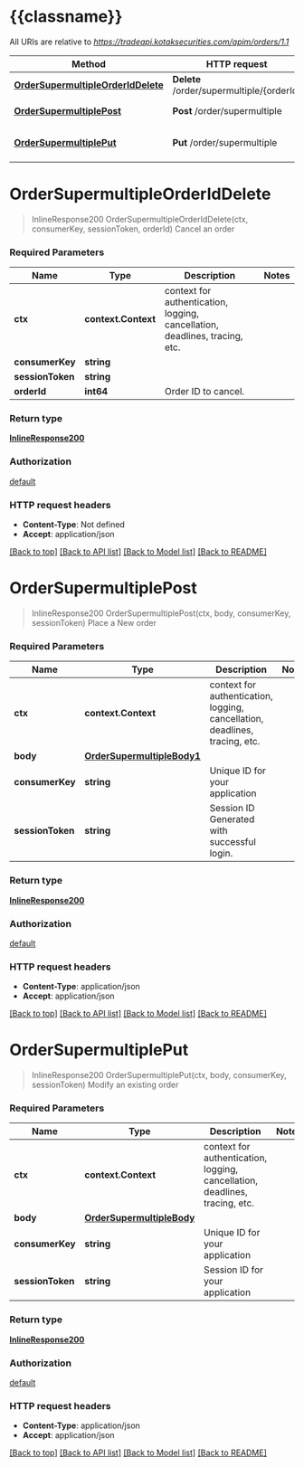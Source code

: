 # {{classname}}

All URIs are relative to *https://tradeapi.kotaksecurities.com/apim/orders/1.1*

Method | HTTP request | Description
------------- | ------------- | -------------
[**OrderSupermultipleOrderIdDelete**](SuperMultipleApi.md#OrderSupermultipleOrderIdDelete) | **Delete** /order/supermultiple/{orderId} | Cancel an order
[**OrderSupermultiplePost**](SuperMultipleApi.md#OrderSupermultiplePost) | **Post** /order/supermultiple | Place a New order
[**OrderSupermultiplePut**](SuperMultipleApi.md#OrderSupermultiplePut) | **Put** /order/supermultiple | Modify an existing order

# **OrderSupermultipleOrderIdDelete**
> InlineResponse200 OrderSupermultipleOrderIdDelete(ctx, consumerKey, sessionToken, orderId)
Cancel an order

### Required Parameters

Name | Type | Description  | Notes
------------- | ------------- | ------------- | -------------
 **ctx** | **context.Context** | context for authentication, logging, cancellation, deadlines, tracing, etc.
  **consumerKey** | **string**|  | 
  **sessionToken** | **string**|  | 
  **orderId** | **int64**| Order ID to cancel. | 

### Return type

[**InlineResponse200**](inline_response_200.md)

### Authorization

[default](../README.md#default)

### HTTP request headers

 - **Content-Type**: Not defined
 - **Accept**: application/json

[[Back to top]](#) [[Back to API list]](../README.md#documentation-for-api-endpoints) [[Back to Model list]](../README.md#documentation-for-models) [[Back to README]](../README.md)

# **OrderSupermultiplePost**
> InlineResponse200 OrderSupermultiplePost(ctx, body, consumerKey, sessionToken)
Place a New order

### Required Parameters

Name | Type | Description  | Notes
------------- | ------------- | ------------- | -------------
 **ctx** | **context.Context** | context for authentication, logging, cancellation, deadlines, tracing, etc.
  **body** | [**OrderSupermultipleBody1**](OrderSupermultipleBody1.md)|  | 
  **consumerKey** | **string**| Unique ID for your application | 
  **sessionToken** | **string**| Session ID Generated with successful login. | 

### Return type

[**InlineResponse200**](inline_response_200.md)

### Authorization

[default](../README.md#default)

### HTTP request headers

 - **Content-Type**: application/json
 - **Accept**: application/json

[[Back to top]](#) [[Back to API list]](../README.md#documentation-for-api-endpoints) [[Back to Model list]](../README.md#documentation-for-models) [[Back to README]](../README.md)

# **OrderSupermultiplePut**
> InlineResponse200 OrderSupermultiplePut(ctx, body, consumerKey, sessionToken)
Modify an existing order

### Required Parameters

Name | Type | Description  | Notes
------------- | ------------- | ------------- | -------------
 **ctx** | **context.Context** | context for authentication, logging, cancellation, deadlines, tracing, etc.
  **body** | [**OrderSupermultipleBody**](OrderSupermultipleBody.md)|  | 
  **consumerKey** | **string**| Unique ID for your application | 
  **sessionToken** | **string**| Session ID for your application | 

### Return type

[**InlineResponse200**](inline_response_200.md)

### Authorization

[default](../README.md#default)

### HTTP request headers

 - **Content-Type**: application/json
 - **Accept**: application/json

[[Back to top]](#) [[Back to API list]](../README.md#documentation-for-api-endpoints) [[Back to Model list]](../README.md#documentation-for-models) [[Back to README]](../README.md)

